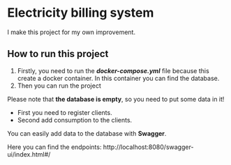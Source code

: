 Electricity billing system
=======================
I make this project for my own improvement.

How to run this project
--------

1) Firstly, you need to run the ***docker-compose.yml*** file because this create a docker container.
In this container you can find the database.
2) Then you can run the project


Please note that **the database is empty**, so you need to put some data in it!
- First you need to register clients.
- Second add consumption to the clients.

You can easily add data to the database with **Swagger**.

Here you can find the endpoints: http://localhost:8080/swagger-ui/index.html#/

